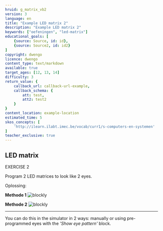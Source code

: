 ```yaml
---
hruid: g_matrix_vb2
version: 3
language: en
title: "Example LED matrix 2"
description: "Example LED matrix 2"
keywords: ["oefeningen", "led-matrix"]
educational_goals: [
    {source: Source, id: id}, 
    {source: Source2, id: id2}
]
copyright: dwengo
licence: dwengo
content_type: text/markdown
available: true
target_ages: [12, 13, 14]
difficulty: 3
return_value: {
    callback_url: callback-url-example,
    callback_schema: {
        att: test,
        att2: test2
    }
}
content_location: example-location
estimated_time: 5
skos_concepts: [
    'http://ilearn.ilabt.imec.be/vocab/curr1/s-computers-en-systemen'
]
teacher_exclusive: true
---
```

## LED matrix

EXERCISE 2

Program 2 LED matrices to look like 2 eyes.

Oplossing:  

**Methode 1**
![blockly](@learning-object/matrix_m2a/nl/3)

**Methode 2**
![blockly](@learning-object/matrix_m2b/nl/3)

***

<div class="alert alert-box alert-success">
You can do this in the simulator in 2 ways: manually or using pre-programmed eyes with the <em>'Show eye pattern'</em> block.
</div>